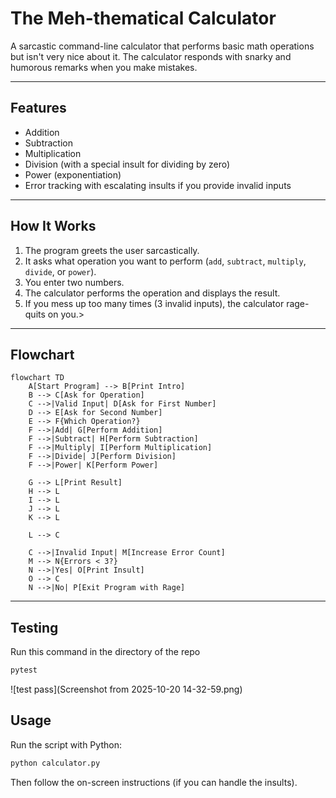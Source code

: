 # The Meh-thematical Calculator

A sarcastic command-line calculator that performs basic math operations
but isn't very nice about it. The calculator responds with snarky and
humorous remarks when you make mistakes.

------------------------------------------------------------------------

## Features

-   Addition
-   Subtraction
-   Multiplication
-   Division (with a special insult for dividing by zero)
-   Power (exponentiation)
-   Error tracking with escalating insults if you provide invalid inputs

------------------------------------------------------------------------

## How It Works

1.  The program greets the user sarcastically.
2.  It asks what operation you want to perform (`add`, `subtract`,
    `multiply`, `divide`, or `power`).
3.  You enter two numbers.
4.  The calculator performs the operation and displays the result.
5.  If you mess up too many times (3 invalid inputs), the calculator
    rage-quits on you.>

------------------------------------------------------------------------

## Flowchart

``` mermaid
flowchart TD
    A[Start Program] --> B[Print Intro]
    B --> C[Ask for Operation]
    C -->|Valid Input| D[Ask for First Number]
    D --> E[Ask for Second Number]
    E --> F{Which Operation?}
    F -->|Add| G[Perform Addition]
    F -->|Subtract| H[Perform Subtraction]
    F -->|Multiply| I[Perform Multiplication]
    F -->|Divide| J[Perform Division]
    F -->|Power| K[Perform Power]

    G --> L[Print Result]
    H --> L
    I --> L
    J --> L
    K --> L

    L --> C

    C -->|Invalid Input| M[Increase Error Count]
    M --> N{Errors < 3?}
    N -->|Yes| O[Print Insult]
    O --> C
    N -->|No| P[Exit Program with Rage]
```

------------------------------------------------------------------------

## Testing
Run this command in the directory of the repo
```bash
pytest
```
![test pass](Screenshot from 2025-10-20 14-32-59.png)
## Usage

Run the script with Python:

``` bash
python calculator.py
```

Then follow the on-screen instructions (if you can handle the insults).
